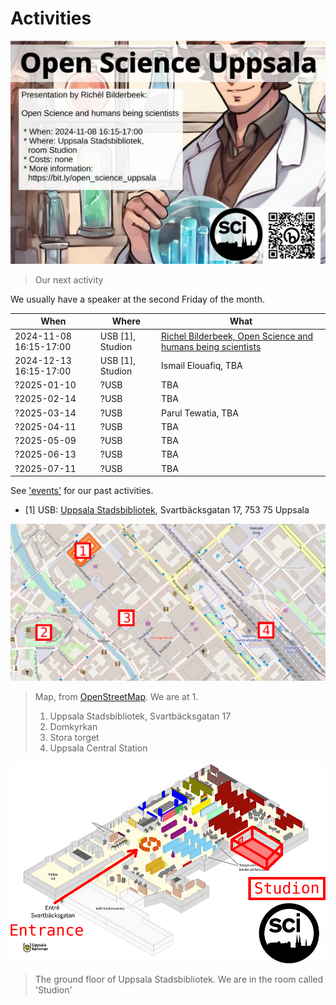 # Activities

![Richel Bilderbeek, Open Science and humans being scientists](events/20241108_richel_bilderbeek/20241108_screens.jpg)

> Our next activity

We usually have a speaker at the second Friday of the month.

When                      | Where              |What
--------------------------|--------------------|-----------------------------------------------------------------------------------------------------------------
2024-11-08 16:15-17:00    |USB [1], Studion    |[Richel Bilderbeek, Open Science and humans being scientists](events/20241108_richel_bilderbeek/README.md)
2024-12-13 16:15-17:00    |USB [1], Studion    |Ismail Elouafiq, TBA
?2025-01-10               |?USB                |TBA
?2025-02-14               |?USB                |TBA
?2025-03-14               |?USB                |Parul Tewatia, TBA
?2025-04-11               |?USB                |TBA
?2025-05-09               |?USB                |TBA
?2025-06-13               |?USB                |TBA
?2025-07-11               |?USB                |TBA

See ['events'](events.md) for our past activities.

- [1] USB: [Uppsala Stadsbibliotek](https://bibliotekuppsala.se/web/arena/stadsbiblioteket),
  Svartbäcksgatan 17, 753 75 Uppsala

![Annotated map of Uppsala](pics/uppsala_map_annotated.png)

> Map, from [OpenStreetMap](https://www.openstreetmap.org/way/98942846).
> We are at 1.
>
> 1. Uppsala Stadsbibliotek, Svartbäcksgatan 17
> 2. Domkyrkan
> 3. Stora torget
> 4. Uppsala Central Station

![Annotated map of USB and how to find Studion](pics/usb_studion_annotated.png)

> The ground floor of Uppsala Stadsbibliotek. We are in the room called 'Studion'
